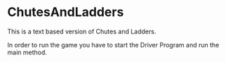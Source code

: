 # ChutesAndLadders
This is a text based version of Chutes and Ladders. 

In order to run the game you have to start the Driver Program and run the main method. 

